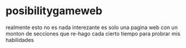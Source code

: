 # posibilitygameweb
realmente esto no es nada interezante  es solo una pagina web con un monton de secciones que re-hago cada cierto tiempo para probrar mis habilidades 
